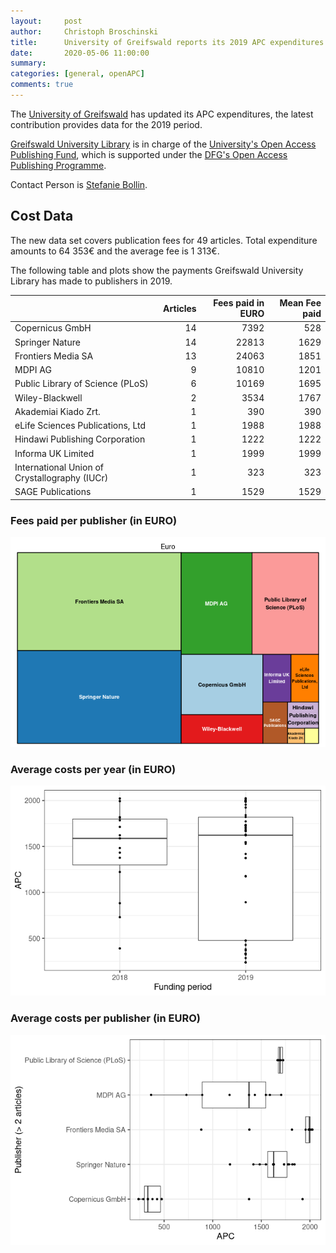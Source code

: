 ```yaml
---
layout:     post
author:     Christoph Broschinski
title:      University of Greifswald reports its 2019 APC expenditures
date:       2020-05-06 11:00:00
summary:    
categories: [general, openAPC]
comments: true
---
```





The [University of Greifswald](https://www.uni-greifswald.de/en/) has updated its APC expenditures, the latest contribution provides data for the 2019 period.

[Greifswald University Library](https://ub.uni-greifswald.de/en/library/) is in charge of the [University's Open Access Publishing Fund](https://ub.uni-greifswald.de/en/service/for-academics/open-access/finanzierung-von-publikationen/publication-fund/), which is supported under the [DFG's Open Access Publishing Programme](http://www.dfg.de/en/research_funding/programmes/infrastructure/lis/funding_opportunities/open_access/).

Contact Person is [Stefanie Bollin](mailto:ub_openaccess@uni-greifswald.de).

## Cost Data



The new data set covers publication fees for 49 articles. Total expenditure amounts to 64 353€ and the average fee is 1 313€.

The following table and plots show the payments Greifswald University Library has made to publishers in 2019.


|                                              | Articles| Fees paid in EURO| Mean Fee paid|
|:---------------------------------------------|--------:|-----------------:|-------------:|
|Copernicus GmbH                               |       14|              7392|           528|
|Springer Nature                               |       14|             22813|          1629|
|Frontiers Media SA                            |       13|             24063|          1851|
|MDPI AG                                       |        9|             10810|          1201|
|Public Library of Science (PLoS)              |        6|             10169|          1695|
|Wiley-Blackwell                               |        2|              3534|          1767|
|Akademiai Kiado Zrt.                          |        1|               390|           390|
|eLife Sciences Publications, Ltd              |        1|              1988|          1988|
|Hindawi Publishing Corporation                |        1|              1222|          1222|
|Informa UK Limited                            |        1|              1999|          1999|
|International Union of Crystallography (IUCr) |        1|               323|           323|
|SAGE Publications                             |        1|              1529|          1529|

### Fees paid per publisher (in EURO)

![plot of chunk tree_greifswald_2020_05_06_full](/figure/tree_greifswald_2020_05_06_full-1.png)

###  Average costs per year (in EURO)

![plot of chunk box_greifswald_2020_05_06_year_full](/figure/box_greifswald_2020_05_06_year_full-1.png)

###  Average costs per publisher (in EURO)

![plot of chunk box_greifswald_2020_05_06_publisher_full](/figure/box_greifswald_2020_05_06_publisher_full-1.png)
